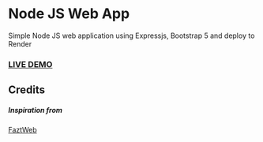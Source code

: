 # Node JS Web App

Simple Node JS web application using Expressjs, Bootstrap 5 and deploy to Render

### <a href="https://nodejs-app-l0km.onrender.com/">LIVE DEMO</a>

## Credits

##### Inspiration from

<a href="https://github.com/FaztWeb">FaztWeb</a>
